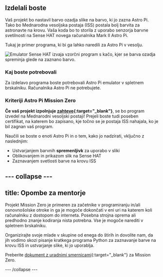 ## Izdelali boste

Vaš projekt bo nastavil barvo ozadja slike na barvo, ki jo zazna Astro Pi. Tako bo Mednarodna vesoljska postaja (ISS) postala bolj barvita za astronavte na krovu. Vaša koda bo to storila z uporabo senzorja barvne svetilnosti na Sense HAT novega računalnika Mark II Astro Pi.

Tukaj je primer programa, ki bi ga lahko naredili za Astro Pi v vesolju.

![Emulator Sense HAT izvaja vzorčni program s kačo, kjer se barva ozadja spreminja glede na zaznano barvo.](images/finished.gif)

### Kaj boste potrebovali

Za izdelavo programa boste potrebovali Astro Pi emulator v spletnem brskalniku. Računalnika Astro Pi ne potrebujete.

### Kriteriji Astro Pi Mission Zero

**Če vaš projekt izpolnjuje [zahteve](https://astro-pi.org/sl/mission-zero/eligibility){:target="_blank"}**, se bo program izvedel na Mednarodni vesoljski postaji! Prejeli boste tudi poseben certifikat, na katerem bo zapisano, kje točno se je postaja ISS nahajala, ko je bil zagnan vaš program.

Naučili se boste o enoti Astro Pi in o tem, kako jo nadzirati, vključno z naslednjim:
+ Ustvarjanjem barvnih **spremenljivk** za uporabo v sliki
+ Oblikovanjem in prikazom slik na Sense HAT
+ Zaznavanjem svetlosti barve na krovu ISS

--- collapse ---
---
title: Opombe za mentorje
---

Projekt Mission Zero je primeren za začetnike v programiranju in/ali osnovnošolske otroke in ga je mogoče dokončati v eni uri na katerem koli računalniku z dostopom do interneta. Posebna strojna oprema ali predhodno znanje kodiranja nista potrebna. Vse je mogoče narediti v spletnem brskalniku.

Organizirajte svoje mlade v skupine od enega do štirih in dovolite nam, da jih vodimo skozi pisanje kratkega programa Python za zaznavanje barve na krovu ISS in ustvarjanje slike, ki jo uporablja.

Preberite [dokument z uradnimi smernicami](https://astro-pi.org/sl/mission-zero/guidelines){:target="_blank"} za Mission Zero.

--- /collapse ---
